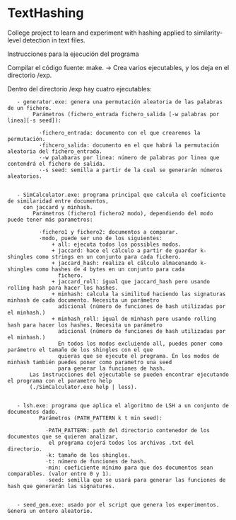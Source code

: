 # TextHashing
College project to learn and experiment with hashing applied to similarity-level detection in text files.


Instrucciones para la ejecución del programa

Compilar el código fuente: make. -> Crea varios ejecutables, y los deja en el directorio /exp.
      
Dentro del directorio /exp hay cuatro ejecutables:
   
       
       - generator.exe: genera una permutación aleatoria de las palabras de un fichero. 
            Parámetros (fichero_entrada fichero_salida [-w palabras por linea][-s seed]):
            
              ·fichero_entrada: documento con el que crearemos la permutación.
              ·fihcero_salida: documento en el que habrá la permutación aleatoria del fichero_entrada.
              ·-w palabaras por linea: número de palabras por linea que contendrá el fichero de salida.
              ·-s seed: semilla a partir de la cual se generarán números aleatorios.
       
       
       - SimCalculator.exe: programa principal que calcula el coeficiente de similaridad entre documentos, 
         con jaccard y minhash. 
            Parámetros (fichero1 fichero2 modo), dependiendo del modo puede tener más parametros:
            
              ·fichero1 y fichero2: documentos a comparar.
              ·modo, puede ser uno de los siguientes:
                  + all: ejecuta todos los possibles modos.
                  + jaccard: hace el cálculo a partir de guardar k-shingles como strings en un conjunto para cada fichero.
                  + jaccard_hash: realiza el cálculo almacenando k-shingles como hashes de 4 bytes en un conjunto para cada
                    fichero. 
                  + jaccard_roll: igual que jaccard_hash pero usando rolling hash para hacer los hashes.
                  + minhash: calcula la similitud haciendo las signaturas minhash de cada documento. Necesita un parámetro
                    adicional (número de funciones de hash utilizadas por el minhash.)
                  + minhash_roll: igual de minhash pero usando rolling hash para hacer los hashes. Necesita un parámetro
                    adicional (número de funciones de hash utilizadas por el minhash.)
                    En todos los modos excluiendo all, puedes poner como parámetro el tamaño de los shingles con el que
                    quieras que se ejecute el programa. En los modos de minhash también puedes poner como parametro una seed   
                    para generar la funciones de hash.
           Las instrucciones del ejecutable se pueden encontrar ejecutando el programa con el parametro help    
           (./SimCalculator.exe help | less).
         
         
       - lsh.exe: programa que aplica el algoritmo de LSH a un conjunto de documentos dado. 
              Parámetros (PATH_PATTERN k t min seed):
              
                ·PATH_PATTERN: path del directorio contenedor de los documentos que se quieren analizar,
                 el programa cojerá todos los archivos .txt del directorio.
                ·k: tamaño de los shingles.
                ·t: número de funciones de hash.
                ·min: coeficiente mínimo para que dos documentos sean comparables. (valor entre 0 y 1).
                ·seed: semilla que se usará para generar las funciones de hash que generarán las signatures.
              
       
       - seed_gen.exe: usado por el script que genera los experimentos. Genera un entero aleatorio.       
              
            
